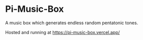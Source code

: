 # Pi-Music-Box
A music box which generates endless random pentatonic tones.

Hosted and running at https://pi-music-box.vercel.app/
